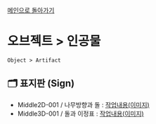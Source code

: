 [메인으로 돌아가기](/README.md)

# 오브젝트 > 인공물 
```
Object > Artifact
```

## :card_index_dividers: 표지판 (Sign)
- Middle2D-001 / 나무방향과 돌 : [작업내용(이미지)](/Object-Artifact/Middle2D-Sign-001.md)
- Middle3D-001 / 돌과 이정표 : [작업내용(이미지)](/Object-Artifact/Middle3D-Sign-001.md)
